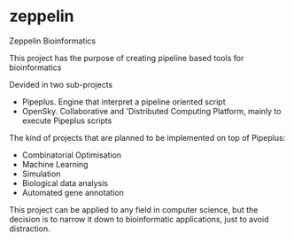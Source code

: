 # zeppelin
Zeppelin Bioinformatics

This project has the purpose of creating pipeline based tools for bioinformatics

Devided in two sub-projects

- Pipeplus. Engine that interpret a pipeline oriented script
- OpenSky. Collaborative and 'Distributed Computing Platform, mainly to execute Pipeplus scripts

The kind of projects that are planned to be implemented on top of Pipeplus:

- Combinatorial Optimisation
- Machine Learning
- Simulation
- Biological data analysis
- Automated gene annotation

This project can be applied to any field in computer science, but the decision is to narrow it down to bioinformatic applications, just to avoid distraction.
